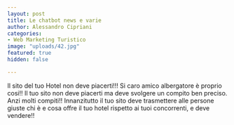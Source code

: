 ```yaml
---
layout: post
title: Le chatbot news e varie
author: Alessandro Cipriani
categories:
- Web Marketing Turistico
image: "uploads/42.jpg"
featured: true
hidden: false

---
```

Il sito del tuo Hotel non deve piacerti!!! Si caro amico albergatore è proprio cosi!! Il tuo sito non deve piacerti ma deve svolgere un compito ben preciso. Anzi molti compiti!!
Innanzitutto il tuo sito deve trasmettere alle persone giuste chi è e cosa offre il tuo hotel rispetto ai tuoi concorrenti, e deve vendere!!